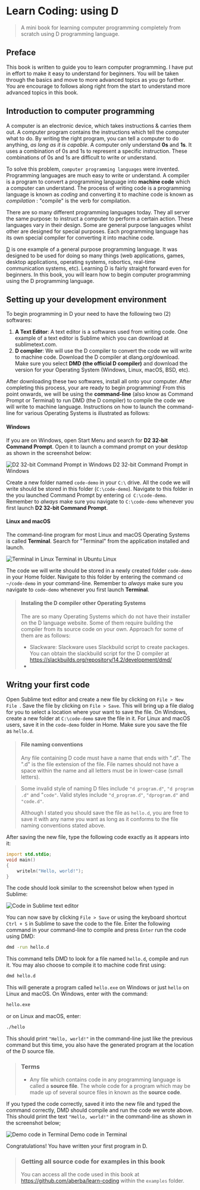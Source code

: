 # Learn Coding: using D
> A mini book for learning computer programming completely from scratch using D programming language.

## Preface
This book is written to guide you to learn computer programming. I have put in effort to make it easy to understand for beginners. You will be taken through the basics and move to more advanced topics as you go further. You are encourage to follows along right from the start to understand more advanced topics in this book.

## Introduction to computer programming
A computer is an electronic device, which takes instructions & carries them out. A computer program contains the instructions which tell the computer what to do. By writing the right program, you can tell a computer to do anything, _as long as it is capable_. A computer only understand __0s__ and __1s__. It uses a combination of 0s and 1s to represent a specific instruction. These combinations of 0s and 1s are difficult to write or understand.

To solve this problem, `computer programming languages` were invented. Programming languages are much easy to write or understand. A compiler is a program to convert a programming language into __machine code__ which a computer can understand. The process of writing code is a programming language is known as _coding_ and converting it to machine code is known as _compilation_ : "compile" is the verb for compilation. 

There are so many different programming languages today. They all server the same purpose: to instruct a computer to perform a certain action. These languages vary in their design. Some are general purpose languages whilst other are designed for special purposes. Each programming language has its own special compiler for converting it into machine code.

[D](https://dlang.org) is one example of a general purpose programming language. It was designed to be used for doing so many things (web applications, games, desktop applications, operating systems, robortics, real-time communication systems, etc). Learning D is fairly straight forward even for beginners. In this book, you will learn how to begin computer programming using the D programming language.

## Setting up your development environment
To begin programming in D your need to have the following two (2) softwares:

1. __A Text Editor__: A text editor is a softwares used from writing code. One example of a text editor is Sublime which you can download at sublimetext.com.
2. __D compiler__: We will use the D compiler to convert the code we will write to machine code. Download the D compiler at dlang.org/download. Make sure you select __DMD (the official D compiler)__ and download the version for your Operating System (Windows, Linux, macOS, BSD, etc).

After downloading these two softwares, install all onto your computer. After completing this process, your are ready to begin programming! From this point onwards, we will be using the __command-line__ (also know as Command Prompt or Terminal) to run DMD (the D compiler) to compile the code we will write to machine language. Instructions on how to launch the command-line for various Operating Systems is illustrated as follows:

#### Windows
If you are on Windows, open Start Menu and search for __D2 32-bit Command Prompt__. Open it to launch a command prompt on your desktop as shown in the screenshot below:

![D2 32-bit Command Prompt in Windows](images/commad-prompt.jpg)
D2 32-bit Command Prompt in Windows

Create a new folder named `code-demo` in your `C:\` drive. All the code we will write should be stored in this folder (`C:\code-demo`). Navigate to this folder in the you launched Command Prompt by entering `cd C:\code-demo`. Remember to _always_ make sure you navigate to `C:\code-demo` whenever you first launch __D2 32-bit Command Prompt__.

#### Linux and macOS
The command-line program for most Linux and macOS Operating Systems is called __Terminal__. Search for "Terminal" from the application installed and launch.

![Terminal in Linux](images/linux-terminal.png)
Terminal in Ubuntu Linux

The code we will write should be stored in a newly created folder `code-demo` in your Home folder. Navigate to this folder by entering the command `cd ~/code-demo` in your command-line. Remember to _always_ make sure you navigate to `code-demo` whenever you first launch __Terminal__.

> #### Instaling the D compiler other Operating Systems
> The are so many Operating Systems which do not have their installer on the D language website. Some of them require building the compiler from its source  code on your own. Approach for some of them are as follows:
> * Slackware: Slackware uses Slackbuild script to create packages. You can obtain the slackbuild script for the D compiler at https://slackbuilds.org/repository/14.2/development/dmd/
> * 

## Writng your first code
Open Sublime text editor and create a new file by clicking on `File > New File `. Save the file by clicking on `File > Save`. This will bring up a file dialog for you to select a location where your want to save the file. On Windows, create a new folder at `C:\code-demo` save the file in it. For Linux and macOS users, save it in the `code-demo` folder in Home. Make sure you save the file as `hello.d`. 

> #### File naming conventions
> Any file containing D code must have a name that ends with ".d". The ".d" is the file extension of the file. File names should not have a space within the name and all letters must be in lower-case (small letters). 

> Some invalid style of naming D files include `"d program.d"`, `"d program .d"` and "`code"`.
> Valid styles include `"d_program.d"`, `"dprogram.d"` and `"code.d"`.
> 
> Although I stated you should save the file as `hello.d`, you are free to save it with any name you want as long as it conforms to the file naming conventions stated above.

After saving the new file, type the following code exactly as it appears into it:

```d
import std.stdio;
void main()
{
    writeln("Hello, world!");
}
```

The code should look similar to the screenshot below when typed in Sublime:

![Code in Sublime text editor](images/sublime-code.jpg)

You can now save by clicking `File > Save` or using the keyboard shortcut `Ctrl + S` in Sublime to save the code to the file.  Enter the following command in your command-line to compile and press `Enter` run the code using DMD:

```sh
dmd -run hello.d
```
This command tells DMD to look for a file named `hello.d`, compile and run it. You may also choose to compile it to machine code first using:

```sh
dmd hello.d
```
This will generate a program called `hello.exe` on Windows or just `hello` on Linux and macOS. On Windows, enter with the command:

```sh
hello.exe
```

or on Linux and macOS, enter:

```sh
./hello
```

This should print `"Hello, world!"` in the command-line just like the previous command but this time, you also have the generated program at the location of the D source file.

> ### Terms
> * Any file which contains code in any programming language is called a __source file__. The whole code for a program which may be made up of several source files in known as the __source code__.


If you typed the code correctly, saved it into the new file and typed the command correctly, DMD should compile and run the code we wrote above. This should print the text `"Hello, world!"` in the command-line as shown in the screenshot below;

![Demo code in Terminal](images/hello.png) 
Demo code in Terminal

Congratulations! You have written your first program in D.

> ### Getting all source code for examples in this book
> You can access all the code used in this book at https://github.com/aberba/learn-coding within the `examples` folder. 
